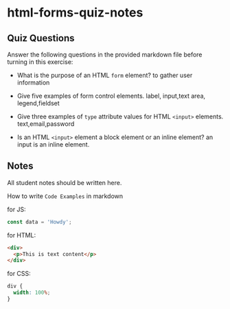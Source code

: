# html-forms-quiz-notes

## Quiz Questions

Answer the following questions in the provided markdown file before turning in this exercise:

- What is the purpose of an HTML `form` element?
  to gather user information
- Give five examples of form control elements.
  label, input,text area, legend,fieldset
- Give three examples of `type` attribute values for HTML `<input>` elements.
  text,email,password

- Is an HTML `<input>` element a block element or an inline element?
  an input is an inline element.

## Notes

All student notes should be written here.

How to write `Code Examples` in markdown

for JS:

```javascript
const data = 'Howdy';
```

for HTML:

```html
<div>
  <p>This is text content</p>
</div>
```

for CSS:

```css
div {
  width: 100%;
}
```
